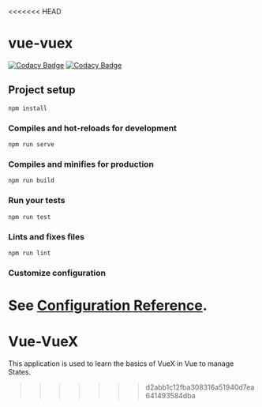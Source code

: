 <<<<<<< HEAD
# vue-vuex

[![Codacy Badge](https://api.codacy.com/project/badge/Grade/f5345a1d50394ebfa85352289faa0774)](https://app.codacy.com/manual/GeorgeKariuki7205/Vue-VueX?utm_source=github.com&utm_medium=referral&utm_content=GeorgeKariuki7205/Vue-VueX&utm_campaign=Badge_Grade_Dashboard)
[![Codacy Badge](https://api.codacy.com/project/badge/Grade/f5345a1d50394ebfa85352289faa0774)](https://app.codacy.com/manual/GeorgeKariuki7205/Vue-VueX?utm_source=github.com&utm_medium=referral&utm_content=GeorgeKariuki7205/Vue-VueX&utm_campaign=Badge_Grade_Settings)

## Project setup
```
npm install
```

### Compiles and hot-reloads for development
```
npm run serve
```

### Compiles and minifies for production
```
npm run build
```

### Run your tests
```
npm run test
```

### Lints and fixes files
```
npm run lint
```

### Customize configuration
See [Configuration Reference](https://cli.vuejs.org/config/).
=======
# Vue-VueX
This application is used to learn the basics of VueX in Vue to manage States.
>>>>>>> d2abb1c12fba308316a51940d7ea641493584dba
